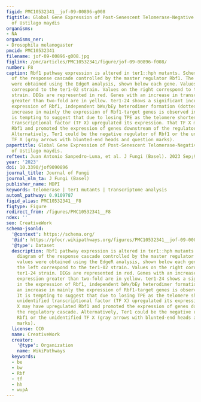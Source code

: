 ```yaml
---
figid: PMC10532341__jof-09-00896-g008
figtitle: Global Gene Expression of Post-Senescent Telomerase-Negative ter1Δ Strain
  of Ustilago maydis
organisms:
- NA
organisms_ner:
- Drosophila melanogaster
pmcid: PMC10532341
filename: jof-09-00896-g008.jpg
figlink: /pmc/articles/PMC10532341/figure/jof-09-00896-f008/
number: F8
caption: Rbf1 pathway expression is altered in ter1::hph mutants. Schematic diagram
  of the response cascade controlled by the master regulator Rbf1. The logFC values
  were obtained using the EdgeR analysis, shown below each gene. Values on the left
  correspond to the ter1-02 strain. Values on the right correspond to the ter1-24
  strain. DEGs are represented in red. Genes with an increase in transcriptional expression
  greater than two-fold are in yellow. ter1-24 shows a significant increase in the
  expression of Rbf1, independent bWx/bEy heterodimer formation (dotted lines); an
  increase in mainly the expression of Rbf1-target genes is observed in ter1-02. It
  is tempting to suggest that due to losing TPE as the telomere shortens, an unidentified
  transcriptional factor (TF X) upregulated its expression. That TF X may have upregulated
  Rbf1 and promoted the expression of genes downstream of the regulatory cascade.
  Alternatively, Ter1 could be the negative regulator of Rbf1 or the unidentified
  TF X (gray arrows with blunted-end heads and question marks).
papertitle: Global Gene Expression of Post-Senescent Telomerase-Negative ter1Δ Strain
  of Ustilago maydis.
reftext: Juan Antonio Sanpedro-Luna, et al. J Fungi (Basel). 2023 Sep;9(9):896.
year: '2023'
doi: 10.3390/jof9090896
journal_title: Journal of Fungi
journal_nlm_ta: J Fungi (Basel)
publisher_name: MDPI
keywords: telomerase | ter1 mutants | transcriptome analysis
automl_pathway: 0.9109787
figid_alias: PMC10532341__F8
figtype: Figure
redirect_from: /figures/PMC10532341__F8
ndex: ''
seo: CreativeWork
schema-jsonld:
  '@context': https://schema.org/
  '@id': https://pfocr.wikipathways.org/figures/PMC10532341__jof-09-00896-g008.html
  '@type': Dataset
  description: Rbf1 pathway expression is altered in ter1::hph mutants. Schematic
    diagram of the response cascade controlled by the master regulator Rbf1. The logFC
    values were obtained using the EdgeR analysis, shown below each gene. Values on
    the left correspond to the ter1-02 strain. Values on the right correspond to the
    ter1-24 strain. DEGs are represented in red. Genes with an increase in transcriptional
    expression greater than two-fold are in yellow. ter1-24 shows a significant increase
    in the expression of Rbf1, independent bWx/bEy heterodimer formation (dotted lines);
    an increase in mainly the expression of Rbf1-target genes is observed in ter1-02.
    It is tempting to suggest that due to losing TPE as the telomere shortens, an
    unidentified transcriptional factor (TF X) upregulated its expression. That TF
    X may have upregulated Rbf1 and promoted the expression of genes downstream of
    the regulatory cascade. Alternatively, Ter1 could be the negative regulator of
    Rbf1 or the unidentified TF X (gray arrows with blunted-end heads and question
    marks).
  license: CC0
  name: CreativeWork
  creator:
    '@type': Organization
    name: WikiPathways
  keywords:
  - be
  - bw
  - Rbf
  - tf
  - hh
  - wupA
---
```


